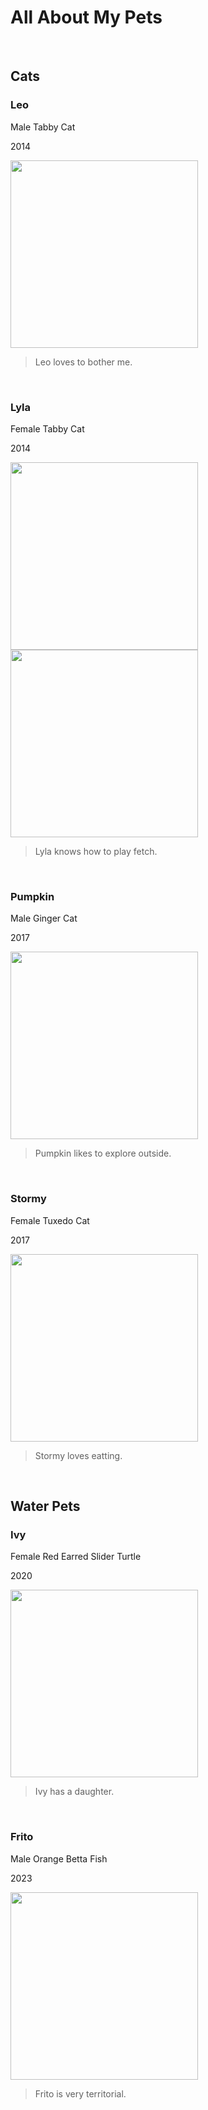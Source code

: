 <H1> <strong>All About My Pets</strong> </H1>
<br> 

<H2><strong>Cats</strong></H2> 
<H3><strong>Leo</strong></H3> 
<p> Male Tabby Cat</p>
<p> 2014</p>
<img src= "https://github.com/luisatuipulotu/LuisaTuipulotu/assets/145697785/31f055aa-4067-488c-aaa9-c77c05612659" width="300" /> 

> Leo loves to bother me.

<br> 

<H3><strong>Lyla</strong></H3> 
<p> Female Tabby Cat</p>
<p> 2014</p>
<img src="https://github.com/luisatuipulotu/LuisaTuipulotu/assets/145697785/f455601f-ad68-4d2f-a15b-26c68139b61d" width="300"/> 
<img src="https://github.com/luisatuipulotu/LuisaTuipulotu/assets/145697785/553df61f-a9a9-4996-8b4b-2fc9e7d499a6" width= "300" />


> Lyla knows how to play fetch.

<br> 

<H3><strong>Pumpkin</strong></H3> 
<p> Male Ginger Cat</p>
<p> 2017</p>

<img src="https://github.com/luisatuipulotu/LuisaTuipulotu/assets/145697785/d566e0b8-11c9-4bba-ae47-086b1c89828b" WIDTH="300" />

> Pumpkin likes to explore outside.

<br> 

<H3><strong>Stormy</strong></H3> 
<p> Female Tuxedo Cat</p>
<p> 2017</p>

<img src= "https://github.com/luisatuipulotu/LuisaTuipulotu/assets/145697785/51db03e4-685d-4315-9155-9c2958ee25ad" width="300" />

> Stormy loves eatting.

<br> 

## Water Pets
<H3><strong>Ivy</strong></H3> 
<p> Female Red Earred Slider Turtle </p>
<p> 2020</p>
<img src= "https://github.com/luisatuipulotu/LuisaTuipulotu/assets/145697785/82ca2545-d60e-4920-b0c3-9afa70a4e3c4" width="300" />

> Ivy has a daughter.

<br> 

<H3><strong>Frito</strong></H3> 
<p> Male Orange Betta Fish</p>
<p> 2023</p>
<img src= "https://github.com/luisatuipulotu/LuisaTuipulotu/assets/145697785/f3300d40-c1a7-4dc4-a0cd-909491d037c0" width="300"/>

> Frito is very territorial.
